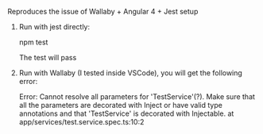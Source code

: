 Reproduces the issue of Wallaby + Angular 4 + Jest setup

1. Run with jest directly:

    npm test

    The test will pass

2. Run with Wallaby (I tested inside VSCode), you will get the following error:

    ​​Error: Cannot resolve all parameters for 'TestService'(?). Make sure that all the parameters are decorated with Inject or have valid type annotations and that 'TestService' is decorated with Injectable.​​
        at ​app/services/test.service.spec.ts:10:2​

